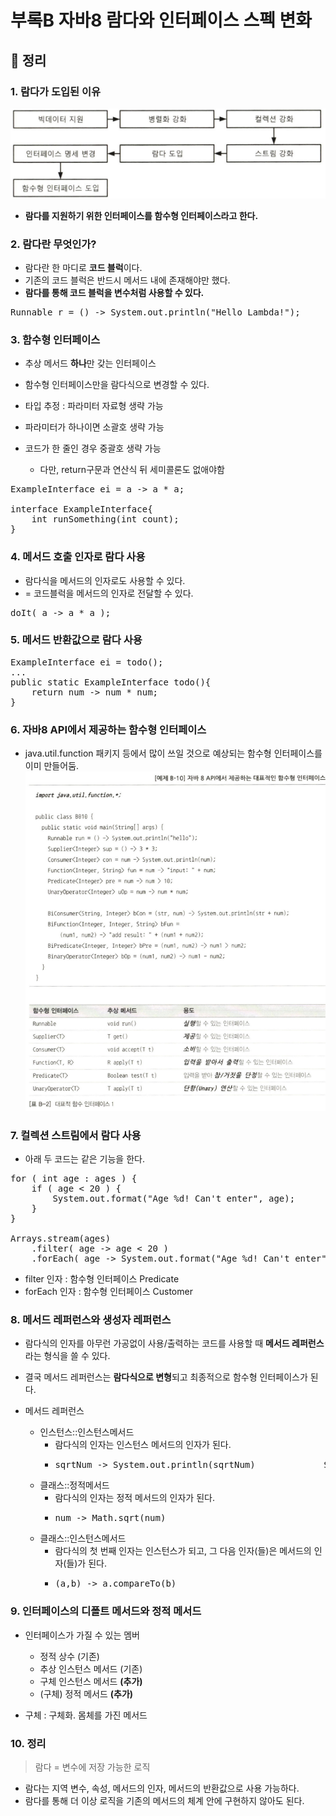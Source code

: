 # 부록B 자바8 람다와 인터페이스 스펙 변화

## 📝 정리

### 1. 람다가 도입된 이유
![img.png](img.png)

- **람다를 지원하기 위한 인터페이스를 함수형 인터페이스라고 한다.**


### 2. 람다란 무엇인가?

- 람다란 한 마디로 **코드 블럭**이다.
- 기존의 코드 블럭은 반드시 메서드 내에 존재해야만 했다.
- **람다를 통해 코드 블럭을 변수처럼 사용할 수 있다.**
<pre>Runnable r = () -> System.out.println("Hello Lambda!");
</pre>


### 3. 함수형 인터페이스

- 추상 메서드 **하나**만 갖는 인터페이스
- 함수형 인터페이스만을 람다식으로 변경할 수 있다.


- 타입 추정 : 파라미터 자료형 생략 가능
- 파라미터가 하나이면 소괄호 생략 가능
- 코드가 한 줄인 경우 중괄호 생략 가능
  - 다만, return구문과 연산식 뒤 세미콜론도 없애야함
  
<pre>ExampleInterface ei = a -> a * a;

interface ExampleInterface{
    int runSomething(int count);
}
</pre>


### 4. 메서드 호출 인자로 람다 사용

- 람다식을 메서드의 인자로도 사용할 수 있다.
- = 코드블럭을 메서드의 인자로 전달할 수 있다.

<pre>doIt( a -> a * a );</pre>


### 5. 메서드 반환값으로 람다 사용

<pre>ExampleInterface ei = todo();
...
public static ExampleInterface todo(){
    return num -> num * num;
}
</pre>


### 6. 자바8 API에서 제공하는 함수형 인터페이스

- java.util.function 패키지 등에서 많이 쓰일 것으로 예상되는 함수형 인터페이스를 이미 만들어둠.
![img_1.png](img_1.png)


### 7. 컬렉션 스트림에서 람다 사용

- 아래 두 코드는 같은 기능을 한다.
<pre>for ( int age : ages ) {
    if ( age < 20 ) {
        System.out.format("Age %d! Can't enter", age);
    }
}

Arrays.stream(ages)
    .filter( age -> age < 20 )
    .forEach( age -> System.out.format("Age %d! Can't enter", age));
</pre>

- filter 인자 : 함수형 인터페이스 Predicate
- forEach 인자 : 함수형 인터페이스 Customer


### 8. 메서드 레퍼런스와 생성자 레퍼런스

- 람다식의 인자를 아무런 가공없이 사용/출력하는 코드를 사용할 때 **메서드 레퍼런스**라는 형식을 쓸 수 있다.
- 결국 메서드 레퍼런스는 **람다식으로 변형**되고 최종적으로 함수형 인터페이스가 된다.


- 메서드 레퍼런스
  - 인스턴스::인스턴스메서드
    - 람다식의 인자는 인스턴스 메서드의 인자가 된다.
    - <pre>sqrtNum -> System.out.println(sqrtNum)             System.out::println</pre> 
  - 클래스::정적메서드
    - 람다식의 인자는 정적 메서드의 인자가 된다.
    - <pre>num -> Math.sqrt(num)                                Math::sqrt</pre>
  - 클래스::인스턴스메서드
    - 람다식의 첫 번째 인자는 인스턴스가 되고, 그 다음 인자(들)은 메서드의 인자(들)가 된다. 
    - <pre>(a,b) -> a.compareTo(b)                              Integer::compareTo</pre>

### 9. 인터페이스의 디폴트 메서드와 정적 메서드

- 인터페이스가 가질 수 있는 멤버
  - 정적 상수 (기존)
  - 추상 인스턴스 메서드 (기존)
  - 구체 인스턴스 메서드 **(추가)**
  - (구체) 정적 메서드 **(추가)**

- 구체 : 구체화. 몸체를 가진 메서드

### 10. 정리

> 람다 = 변수에 저장 가능한 로직

- 람다는 지역 변수, 속성, 메서드의 인자, 메서드의 반환값으로 사용 가능하다.
- 람다를 통해 더 이상 로직을 기존의 메서드의 체계 안에 구현하지 않아도 된다.
